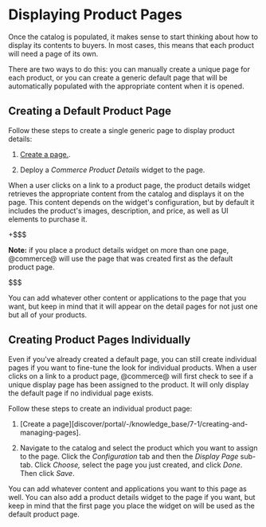 # Displaying Product Pages [](id=displaying-product-pages)

Once the catalog is populated, it makes sense to start thinking about how to
display its contents to buyers. In most cases, this means that each product will
need a page of its own.

There are two ways to do this: you can manually create a unique page for each
product, or you can create a generic default page that will be automatically
populated with the appropriate content when it is opened.

## Creating a Default Product Page [](id=creating-a-default-product-page)

Follow these steps to create a single generic page to display product details:

1.  [Create a page.](discover/portal/-/knowledge_base/7-1/creating-and-managing-pages).

2.  Deploy a *Commerce Product Details* widget to the page.

When a user clicks on a link to a product page, the product details widget
retrieves the appropriate content from the catalog and displays it on the page.
This content depends on the widget's configuration, but by default it includes
the product's images, description, and price, as well as UI elements to purchase
it.

+$$$

**Note:** if you place a product details widget on more than one page,
@commerce@ will use the page that was created first as the default product page.

$$$

You can add whatever other content or applications to the page that you want,
but keep in mind that it will appear on the detail pages for not just one but
all of your products. 

## Creating Product Pages Individually [](id=creating-product-pages-individually)

Even if you've already created a default page, you can still create individual
pages if you want to fine-tune the look for individual products. When a user
clicks on  a link to a product page, @commerce@ will first check to see if a 
unique display page has been assigned to the product. It will only display the
default page if no individual page exists.

Follow these steps to create an individual product page:

1.  [Create a page][discover/portal/-/knowledge_base/7-1/creating-and-managing-pages].

2.  Navigate to the catalog and select the product which you want to assign to
    the page. Click the *Configuration* tab and then the *Display Page* sub-tab.
    Click *Choose,* select the page you just created, and click *Done*. Then
    click *Save*.

You can add whatever content and applications you want to this page as well. You
can also add a product details widget to the page if you want, but keep in mind
that the first page you place the widget on will be used as the default product
page.
